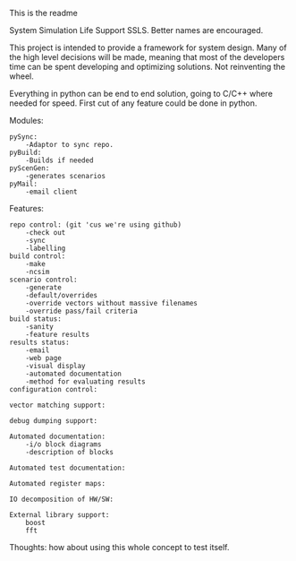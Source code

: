 This is the readme


System Simulation Life Support 
SSLS. Better names are encouraged.

This project is intended to provide a framework for system design.
Many of the high level decisions will be made, meaning that most of the developers time can be spent developing and optimizing solutions. 
Not reinventing the wheel.


Everything in python can be end to end solution, 
going to C/C++ where needed for speed.
First cut of any feature could be done in python. 


Modules:

	pySync: 
		-Adaptor to sync repo.
	pyBuild: 
		-Builds if needed
	pyScenGen: 
		-generates scenarios
	pyMail: 
		-email client



Features:
	
	repo control: (git 'cus we're using github)
		-check out
		-sync
		-labelling
	build control:
		-make
		-ncsim
	scenario control:
		-generate
		-default/overrides
		-override vectors without massive filenames
		-override pass/fail criteria
	build status:
		-sanity
		-feature results
	results status:
		-email
		-web page
		-visual display
		-automated documentation
		-method for evaluating results
	configuration control:
	
	vector matching support:

	debug dumping support:
	
	Automated documentation:
		-i/o block diagrams
		-description of blocks

	Automated test documentation:
		
	Automated register maps:

	IO decomposition of HW/SW:
		
	External library support:
		boost
		fft
	

Thoughts:
	how about using this whole concept to test itself.	
